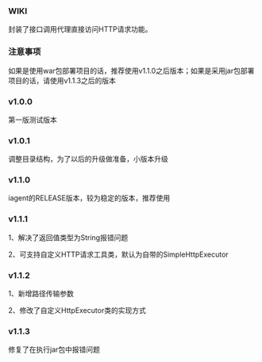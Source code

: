 ### WIKI

封装了接口调用代理直接访问HTTP请求功能。

### 注意事项
如果是使用war包部署项目的话，推荐使用v1.1.0之后版本；如果是采用jar包部署项目的话，请使用v1.1.3之后的版本

### v1.0.0
第一版测试版本

### v1.0.1
调整目录结构，为了以后的升级做准备，小版本升级

### v1.1.0
iagent的RELEASE版本，较为稳定的版本，推荐使用

### v1.1.1
1、解决了返回值类型为String报错问题

2、可支持自定义HTTP请求工具类，默认为自带的SimpleHttpExecutor

### v1.1.2
1、新增路径传输参数

2、修改了自定义HttpExecutor类的实现方式

### v1.1.3
修复了在执行jar包中报错问题
